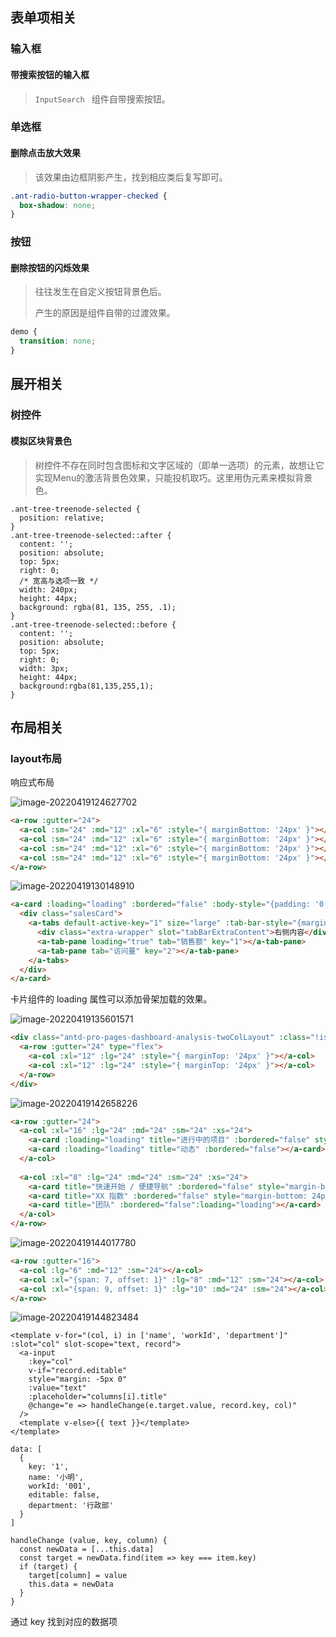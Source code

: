 ## 表单项相关

### 输入框

#### 带搜索按钮的输入框

> `InputSearch ` 组件自带搜索按钮。



### 单选框

#### 删除点击放大效果

> 该效果由边框阴影产生，找到相应类后复写即可。

```css
.ant-radio-button-wrapper-checked {
  box-shadow: none; 
}
```



### 按钮

#### 删除按钮的闪烁效果

> 往往发生在自定义按钮背景色后。
>
> 产生的原因是组件自带的过渡效果。

```css
demo {
  transition: none;
}
```



## 展开相关

### 树控件

#### 模拟区块背景色

> 树控件不存在同时包含图标和文字区域的（即单一选项）的元素，故想让它实现Menu的激活背景色效果，只能投机取巧。这里用伪元素来模拟背景色。

```less
.ant-tree-treenode-selected {
  position: relative;
}
.ant-tree-treenode-selected::after {
  content: '';
  position: absolute;
  top: 5px;
  right: 0;
  /* 宽高与选项一致 */
  width: 240px;
  height: 44px;
  background: rgba(81, 135, 255, .1);
}
.ant-tree-treenode-selected::before {
  content: '';
  position: absolute;
  top: 5px;
  right: 0;
  width: 3px;
  height: 44px;
  background:rgba(81,135,255,1);
}
```



## 布局相关

### layout布局

响应式布局

![image-20220419124627702](./img/layout.png)

```html
<a-row :gutter="24">
  <a-col :sm="24" :md="12" :xl="6" :style="{ marginBottom: '24px' }"></a-col>
  <a-col :sm="24" :md="12" :xl="6" :style="{ marginBottom: '24px' }"></a-col>
  <a-col :sm="24" :md="12" :xl="6" :style="{ marginBottom: '24px' }"></a-col>
  <a-col :sm="24" :md="12" :xl="6" :style="{ marginBottom: '24px' }"></a-col>
</a-row>
```



![image-20220419130148910](./img/layout2)

```html
<a-card :loading="loading" :bordered="false" :body-style="{padding: '0'}">
  <div class="salesCard">
    <a-tabs default-active-key="1" size="large" :tab-bar-style="{marginBottom: '24px', paddingLeft: '16px'}">
      <div class="extra-wrapper" slot="tabBarExtraContent">右侧内容</div>
      <a-tab-pane loading="true" tab="销售额" key="1"></a-tab-pane>
      <a-tab-pane tab="访问量" key="2"></a-tab-pane>
    </a-tabs>
  </div>
</a-card>
```

卡片组件的 loading 属性可以添加骨架加载的效果。



![image-20220419135601571](./img/layout3)



```html
<div class="antd-pro-pages-dashboard-analysis-twoColLayout" :class="!isMobile && 'desktop'">
  <a-row :gutter="24" type="flex">
    <a-col :xl="12" :lg="24" :style="{ marginTop: '24px' }"></a-col>
    <a-col :xl="12" :lg="24" :style="{ marginTop: '24px' }"></a-col>
  </a-row>
</div>
```





![image-20220419142658226](./img/layout4)

```html
<a-row :gutter="24">
  <a-col :xl="16" :lg="24" :md="24" :sm="24" :xs="24">
    <a-card :loading="loading" title="进行中的项目" :bordered="false" style="margin-bottom: 24px;"></a-card>
    <a-card :loading="loading" title="动态" :bordered="false"></a-card>
  </a-col>
  
  <a-col :xl="8" :lg="24" :md="24" :sm="24" :xs="24">
    <a-card title="快速开始 / 便捷导航" :bordered="false" style="margin-bottom: 24px;"></a-card>
    <a-card title="XX 指数" :bordered="false" style="margin-bottom: 24px;" :loading="radarLoading"></a-card>
    <a-card title="团队" :bordered="false":loading="loading"></a-card>
  </a-col>
</a-row>
```



![image-20220419144017780](./img/layout5)

```html
<a-row :gutter="16">
  <a-col :lg="6" :md="12" :sm="24"></a-col>
  <a-col :xl="{span: 7, offset: 1}" :lg="8" :md="12" :sm="24"></a-col>
  <a-col :xl="{span: 9, offset: 1}" :lg="10" :md="24" :sm="24"></a-col>
</a-row>
```



![image-20220419144823484](./img/编辑表格)

```react
<template v-for="(col, i) in ['name', 'workId', 'department']" :slot="col" slot-scope="text, record">
  <a-input
    :key="col"
    v-if="record.editable"
    style="margin: -5px 0"
    :value="text"
    :placeholder="columns[i].title"
    @change="e => handleChange(e.target.value, record.key, col)"
  />
  <template v-else>{{ text }}</template>
</template>

data: [
  {
    key: '1',
    name: '小明',
    workId: '001',
    editable: false,
    department: '行政部'
  }
]

handleChange (value, key, column) {
  const newData = [...this.data]
  const target = newData.find(item => key === item.key)
  if (target) {
    target[column] = value
    this.data = newData
  }
}
```

通过 key 找到对应的数据项















